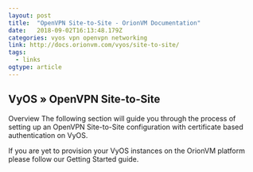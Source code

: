 ```yaml
---
layout: post 
title:  "OpenVPN Site-to-Site - OrionVM Documentation" 
date:   2018-09-02T16:13:48.179Z 
categories: vyos vpn openvpn networking
link: http://docs.orionvm.com/vyos/site-to-site/ 
tags:
  - links
ogtype: article 
---
```


## VyOS » OpenVPN Site-to-Site
Overview
The following section will guide you through the process of setting up an OpenVPN Site-to-Site configuration with certificate based authentication on VyOS.

If you are yet to provision your VyOS instances on the OrionVM platform please follow our Getting Started guide.